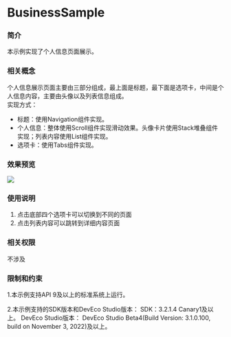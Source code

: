 # BusinessSample

### 简介
本示例实现了个人信息页面展示。

### 相关概念
个人信息展示页面主要由三部分组成，最上面是标题，最下面是选项卡，中间是个人信息内容，主要由头像以及列表信息组成。<br>
实现方式：
- 标题：使用Navigation组件实现。
- 个人信息：整体使用Scroll组件实现滑动效果。头像卡片使用Stack堆叠组件实现；列表内容使用List组件实现。
- 选项卡：使用Tabs组件实现。

### 效果预览
![](screenshots/business_gif.gif)

### 使用说明
1. 点击底部四个选项卡可以切换到不同的页面
2. 点击列表内容可以跳转到详细内容页面

### 相关权限
不涉及

### 限制和约束

1.本示例支持API 9及以上的标准系统上运行。

2.本示例支持的SDK版本和DevEco Studio版本：
SDK：3.2.1.4 Canary1及以上。
DevEco Studio版本： DevEco Studio Beta4(Build Version: 3.1.0.100, build on November 3, 2022)及以上。